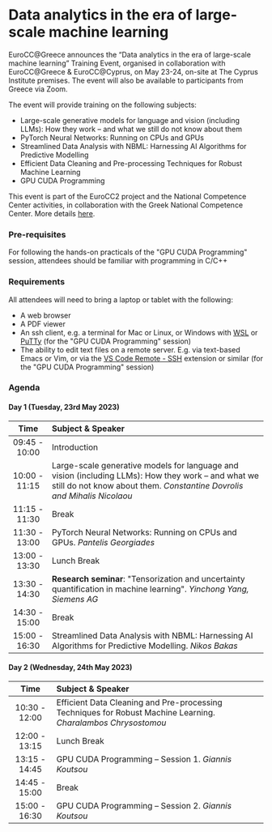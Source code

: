 # Data analytics in the era of large-scale machine learning

EuroCC@Greece announces the “Data analytics in the era of large-scale machine learning” Training Event, organised in collaboration with EuroCC@Greece & EuroCC@Cyprus, on May 23-24, on-site at The Cyprus Institute premises. The event will also be available to participants from Greece via Zoom.

The event will provide training on the following subjects:

- Large-scale generative models for language and vision (including LLMs): How they work – and what we still do not know about them
- PyTorch Neural Networks: Running on CPUs and GPUs
- Streamlined Data Analysis with NBML: Harnessing AI Algorithms for Predictive Modelling
- Efficient Data Cleaning and Pre-processing Techniques for Robust Machine Learning
- GPU CUDA Programming

This event is part of the EuroCC2 project and the National Competence
Center activities, in collaboration with the Greek National Competence
Center. More details [here](https://eurocc.cyi.ac.cy/data-analytics-in-the-era-of-large-scale-machine-learning/).

### Pre-requisites
For following the hands-on practicals of the "GPU CUDA Programming"
session, attendees should be familiar with programming in C/C++

### Requirements
All attendees will need to bring a laptop or tablet with the
following:

- A web browser
- A PDF viewer
- An ssh client, e.g. a terminal for Mac or Linux, or Windows with
  [WSL](https://learn.microsoft.com/en-us/windows/wsl/install) or
  [PuTTy](https://www.putty.org) (for the "GPU CUDA Programming"
  session)
- The ability to edit text files on a remote server. E.g. via
  text-based Emacs or Vim, or via the [VS Code Remote -
  SSH](https://code.visualstudio.com/docs/remote/ssh) extension or
  similar (for the "GPU CUDA Programming" session)
  
### Agenda

#### Day 1 (Tuesday, 23rd May 2023)

| Time   | Subject & Speaker  |
| :----: | :---      |
| 09:45 - 10:00  | Introduction |
| 10:00 - 11:15 | Large-scale generative models for language and vision (including LLMs): How they work – and what we still do not know about them. _Constantine Dovrolis and Mihalis Nicolaou_ |
| 11:15 - 11:30  | Break |
| 11:30 - 13:00  | PyTorch Neural Networks: Running on CPUs and GPUs. _Pantelis Georgiades_ |
| 13:00 - 13:30  |Lunch Break|
|13:30 - 14:30| **Research seminar**: "Tensorization and uncertainty quantification in machine learning". _Yinchong Yang, Siemens AG_ |
|14:30 - 15:00| Break|
|15:00 - 16:30| Streamlined Data Analysis with NBML: Harnessing AI Algorithms for Predictive Modelling. _Nikos Bakas_|

#### Day 2 (Wednesday, 24th May 2023)

| Time| Subject & Speaker |
| :----: | :---      |
| 10:30 - 12:00| Efficient Data Cleaning and Pre-processing Techniques for Robust Machine Learning. _Charalambos Chrysostomou_|
| 12:00 - 13:15| Lunch Break                |
| 13:15 - 14:45| GPU CUDA Programming – Session 1. _Giannis Koutsou_|
| 14:45 - 15:00| Break |
| 15:00 - 16:30| GPU CUDA Programming – Session 2. _Giannis Koutsou_|

